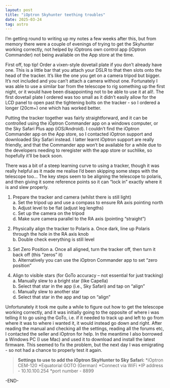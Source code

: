 ```yaml
---
layout: post
title: "iOptron Skyhunter teething troubles"
date: 2025-03-24
tag: astro
---
```



I’m getting round to writing up my notes a few weeks after this, but from memory there were a couple of evenings of trying to get the Skyhunter working correctly, not helped by iOptrons own control app (iOptron Commander) not being available on the App store at the time. 

First off, top tip!  Order a vixen-style dovetail plate if you don’t already have one.  This is a little bar that you attach your DSLR to that then slots onto the head of the tracker.  It’s like the one you get on a camera tripod but bigger.  It’s not included and you can’t attach a camera without one.  Fortunately I was able to use a similar bar from the telescope to rig something up the first night, or it would have been disappointing not to be able to use it at all!.  The first dovetail plate I ordered was too small as it didn’t easily allow for the LCD panel to open past the tightening bolts on the tracker - so I ordered a longer (20cm+) one which has worked better.

Putting the tracker together was fairly straightforward, and it can be controlled using the iOptron Commander app on a windows computer, or the Sky Safari Plus app (iOS/Android).  I couldn’t find the iOptron Commander app on the App store, so I contacted iOptron support and downloaded Sky Safari instead.  I latter learnt iOptron support are really friendly, and that the Commander app won’t be available for a while due to the developers needing to reregister with the app store or suchlike, so hopefully it’ll be back soon.  

There was a bit of a steep learning curve to using a tracker, though it was really helpful as it made me realise I’d been skipping some steps with the telescope too… The key steps seem to be aligning the telescope to polaris, and then giving it some reference points so it can “lock in” exactly where it is and slew properly. 

1. Prepare the tracker and camera (whilst there is still light)<br>
    a. Set the tripod up and use a compass to ensure RA axis pointing north  
    b. Adjust level to be flat (adjust leg lengths)  
    c. Set up the camera on the tripod  
    d. Make sure camera parallel to the RA axis (pointing “straight”)  

3. Physically align the tracker to Polaris
    a. Once dark, line up Polaris through the hole in the RA axis knob  
    b. Double check everything is still level  

4. Set Zero Position
    a. Once all aligned, turn the tracker off, then turn it back off (this “zeros” it)  
    b. Alternatively you can use the iOptron Commander app to set “zero position”  

5. Align to visible stars (for GoTo accuracy – not essential for just tracking)
    a. Manually slew to a bright star (like Capella)  
    b. Select that star in the app (i.e., Sky Safari) and tap on “align”  
    c. Manually slew to another star  
    d. Select that star in the app and tap on “align”  

Unfortunately it took me quite a while to figure out how to get the telescope working correctly, and it was initially going to the opposite of where i was telling it to go using the GoTo, i.e. if it needed to track up and left to go from where it was to where i wanted it, it would instead go down and right.  After reading the manual and checking all the settings, reading all the forums etc, I contacted the seller and iOptron for help.  In the meantime I also borrowed a Windows PC (I use Mac) and used it to download and install the latest firmware.  This seemed to fix the problem, but the next day I was emigrating - so not had a chance to properly test it again.

> **Settings to use to add the iOptron SkyHunter to Sky Safari:**
> *iOptron CEM-120
> *Equatorial  GOTO (German)
> *Connect via WiFi
> *IP address - 10.10.100.254
> *port number - 8899

-END-
